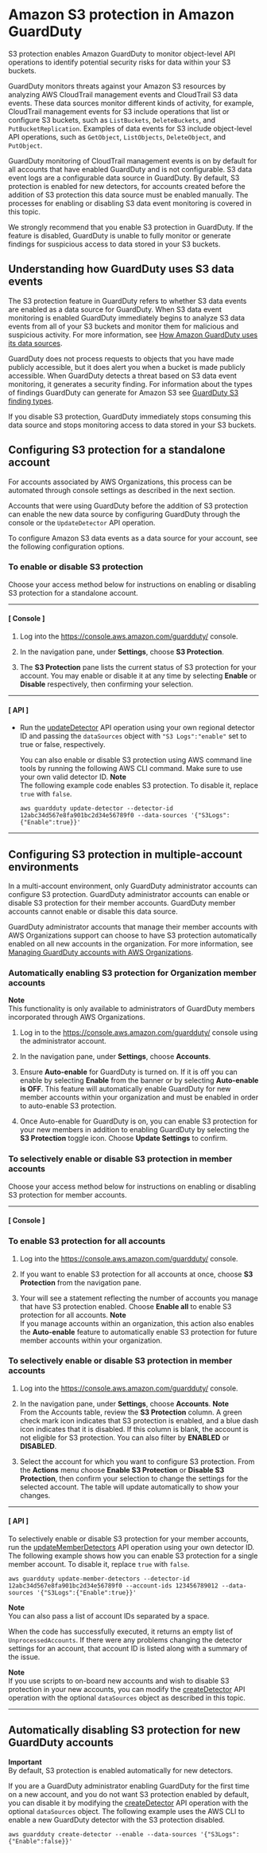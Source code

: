 # Amazon S3 protection in Amazon GuardDuty<a name="s3_detection"></a>

S3 protection enables Amazon GuardDuty to monitor object\-level API operations to identify potential security risks for data within your S3 buckets\. 

 GuardDuty monitors threats against your Amazon S3 resources by analyzing AWS CloudTrail management events and CloudTrail S3 data events\. These data sources monitor different kinds of activity, for example, CloudTrail management events for S3 include operations that list or configure S3 buckets, such as `ListBuckets`, `DeleteBuckets`, and `PutBucketReplication`\. Examples of data events for S3 include object\-level API operations, such as `GetObject`, `ListObjects`, `DeleteObject`, and `PutObject`\. 

GuardDuty monitoring of CloudTrail management events is on by default for all accounts that have enabled GuardDuty and is not configurable\. S3 data event logs are a configurable data source in GuardDuty\. By default, S3 protection is enabled for new detectors, for accounts created before the addition of S3 protection this data source must be enabled manually\. The processes for enabling or disabling S3 data event monitoring is covered in this topic\.

We strongly recommend that you enable S3 protection in GuardDuty\. If the feature is disabled, GuardDuty is unable to fully monitor or generate findings for suspicious access to data stored in your S3 buckets\. 

## Understanding how GuardDuty uses S3 data events<a name="s3-data-source"></a>

The S3 protection feature in GuardDuty refers to whether S3 data events are enabled as a data source for GuardDuty\. When S3 data event monitoring is enabled GuardDuty immediately begins to analyze S3 data events from all of your S3 buckets and monitor them for malicious and suspicious activity\. For more information, see [How Amazon GuardDuty uses its data sources](guardduty_data-sources.md)\. 

GuardDuty does not process requests to objects that you have made publicly accessible, but it does alert you when a bucket is made publicly accessible\. When GuardDuty detects a threat based on S3 data event monitoring, it generates a security finding\. For information about the types of findings GuardDuty can generate for Amazon S3 see [GuardDuty S3 finding types](guardduty_finding-types-s3.md)\. 

If you disable S3 protection, GuardDuty immediately stops consuming this data source and stops monitoring access to data stored in your S3 buckets\.

## Configuring S3 protection for a standalone account<a name="data-source-configure"></a>

For accounts associated by AWS Organizations, this process can be automated through console settings as described in the next section\.

Accounts that were using GuardDuty before the addition of S3 protection can enable the new data source by configuring GuardDuty through the console or the `UpdateDetector` API operation\.

To configure Amazon S3 data events as a data source for your account, see the following configuration options\.

### To enable or disable S3 protection<a name="data-source-disable_api"></a>

Choose your access method below for instructions on enabling or disabling S3 protection for a standalone account\.

------
#### [ Console ]

1. Log into the [https://console\.aws\.amazon\.com/guardduty/](https://console.aws.amazon.com/guardduty/) console\.

1. In the navigation pane, under **Settings**, choose **S3 Protection**\.

1. The **S3 Protection** pane lists the current status of S3 protection for your account\. You may enable or disable it at any time by selecting **Enable** or **Disable** respectively, then confirming your selection\.

------
#### [ API ]
+ Run the [updateDetector](https://docs.aws.amazon.com/guardduty/latest/APIReference/API_UpdateDetector.html) API operation using your own regional detector ID and passing the `dataSources` object with `"S3 Logs":"enable"` set to true or false, respectively\.

  You can also enable or disable S3 protection using AWS command line tools by running the following AWS CLI command\. Make sure to use your own valid detector ID\. 
**Note**  
The following example code enables S3 protection\. To disable it, replace `true` with `false`\.

  ```
  aws guardduty update-detector --detector-id 12abc34d567e8fa901bc2d34e56789f0 --data-sources '{"S3Logs":{"Enable":true}}'
  ```

------

## Configuring S3 protection in multiple\-account environments<a name="s3-multiaccount"></a>

In a multi\-account environment, only GuardDuty administrator accounts can configure S3 protection\. GuardDuty administrator accounts can enable or disable S3 protection for their member accounts\. GuardDuty member accounts cannot enable or disable this data source\. 

GuardDuty administrator accounts that manage their member accounts with AWS Organizations support can choose to have S3 protection automatically enabled on all new accounts in the organization\. For more information, see [Managing GuardDuty accounts with AWS Organizations](guardduty_organizations.md)\.

### Automatically enabling S3 protection for Organization member accounts<a name="s3-autoenable"></a>

**Note**  
This functionality is only available to administrators of GuardDuty members incorporated through AWS Organizations\.

1. Log in to the [https://console\.aws\.amazon\.com/guardduty/](https://console.aws.amazon.com/guardduty/) console using the administrator account\.

1. In the navigation pane, under **Settings**, choose **Accounts**\.

1.  Ensure **Auto\-enable** for GuardDuty is turned on\. If it is off you can enable by selecting **Enable** from the banner or by selecting **Auto\-enable is OFF**\. This feature will automatically enable GuardDuty for new member accounts within your organization and must be enabled in order to auto\-enable S3 protection\.

1. Once Auto\-enable for GuardDuty is on, you can enable S3 protection for your new members in addition to enabling GuardDuty by selecting the **S3 Protection** toggle icon\. Choose **Update Settings** to confirm\.



### To selectively enable or disable S3 protection in member accounts<a name="s3-enable-members"></a>

Choose your access method below for instructions on enabling or disabling S3 protection for member accounts\.

------
#### [ Console ]

### To enable S3 protection for all accounts

1. Log into the [https://console\.aws\.amazon\.com/guardduty/](https://console.aws.amazon.com/guardduty/) console\.

1. If you want to enable S3 protection for all accounts at once, choose **S3 Protection** from the navigation pane\.

1. Your will see a statement reflecting the number of accounts you manage that have S3 protection enabled\. Choose **Enable all** to enable S3 protection for all accounts\.
**Note**  
If you manage accounts within an organization, this action also enables the **Auto\-enable** feature to automatically enable S3 protection for future member accounts within your organization\.

### To selectively enable or disable S3 protection in member accounts

1. Log into the [https://console\.aws\.amazon\.com/guardduty/](https://console.aws.amazon.com/guardduty/) console\.

1. In the navigation pane, under **Settings**, choose **Accounts**\.
**Note**  
From the Accounts table, review the **S3 Protection** column\. A green check mark icon indicates that S3 protection is enabled, and a blue dash icon indicates that it is disabled\. If this column is blank, the account is not eligible for S3 protection\. You can also filter by **ENABLED** or **DISABLED**\.

1. Select the account for which you want to configure S3 protection\. From the **Actions** menu choose **Enable S3 Protection** or **Disable S3 Protection**, then confirm your selection to change the settings for the selected account\. The table will update automatically to show your changes\.

------
#### [ API ]

To selectively enable or disable S3 protection for your member accounts, run the [updateMemberDetectors](https://docs.aws.amazon.com/guardduty/latest/APIReference/API_UpdateMemberDetector.html) API operation using your own detector ID\. The following example shows how you can enable S3 protection for a single member account\. To disable it, replace `true` with `false`\. 

```
aws guardduty update-member-detectors --detector-id 12abc34d567e8fa901bc2d34e56789f0 --account-ids 123456789012 --data-sources '{"S3Logs":{"Enable":true}}'
```

**Note**  
You can also pass a list of account IDs separated by a space\.

When the code has successfully executed, it returns an empty list of `UnprocessedAccounts`\. If there were any problems changing the detector settings for an account, that account ID is listed along with a summary of the issue\.

**Note**  
If you use scripts to on\-board new accounts and wish to disable S3 protection in your new accounts, you can modify the [createDetector](https://docs.aws.amazon.com/guardduty/latest/APIReference/API_CreateDetector.html) API operation with the optional `dataSources` object as described in this topic\.

------

## Automatically disabling S3 protection for new GuardDuty accounts<a name="s3-disable-member_api"></a>

**Important**  
By default, S3 protection is enabled automatically for new detectors\.

If you are a GuardDuty administrator enabling GuardDuty for the first time on a new account, and you do not want S3 protection enabled by default, you can disable it by modifying the [createDetector](https://docs.aws.amazon.com/guardduty/latest/APIReference/API_CreateDetector.html) API operation with the optional `dataSources` object\. The following example uses the AWS CLI to enable a new GuardDuty detector with the S3 protection disabled\. 

```
aws guardduty create-detector --enable --data-sources '{"S3Logs":{"Enable":false}}'
```